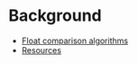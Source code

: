 # Background

- [Float comparison algorithms](./background/float_comparison_algorithms.md)
- [Resources](./background/resources.md)